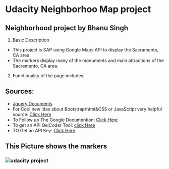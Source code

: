 # Udacity Neighborhoo Map project
## Neighborhood project by Bhanu Singh

1. Basic Description
- This project is SAP using Google Maps API to display the Sacramento, CA area.
- The markers display many of the monuments and main attractions of the Sacramento, CA area. 

2. Functionality of the page includes:

## Sources:
- [Jquery Documents](http://api.jquery.com/)
- For Cool new idas about Bootstrap/html&CSS or JavaScript very helpful source: [Click Here](http://www.w3schools.com/)
- To Follow up The Google Documention: [Click Here](https://maps-apis.googleblog.com/)
- To get an API GeiCoder Tool: [click Here](https://google-developers.appspot.com/maps/documentation/utils/geocoder/#q%3D38.451803%252C-121.373179)
- TO Get an API Key: [Click Here](https://developers.google.com/maps/web/)

## This Picture shows the markers 
### ![udacity project](https://user-images.githubusercontent.com/24472965/31583410-0ac1c79a-b150-11e7-886e-1485fda60b45.PNG)
